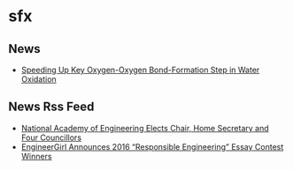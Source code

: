 # sfx

## News
- [Speeding Up Key Oxygen-Oxygen Bond-Formation Step in Water Oxidation](http://1.usa.gov/1V641AR)

## News Rss Feed
- [National Academy of Engineering Elects Chair, Home Secretary and Four Councillors](http://www.nae.edu/default.aspx?id=153267)
- [EngineerGirl Announces 2016 “Responsible Engineering” Essay Contest Winners](http://www.nae.edu/default.aspx?id=153457)


